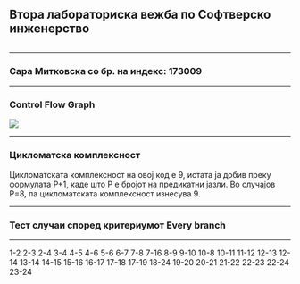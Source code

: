 <h2>Втора лабораториска вежба по Софтверско инженерство<h2>
<hr>
<h3> Сара Митковска со бр. на индекс: 173009</h3>
<hr>
    <h3>Control Flow Graph </h3>
<img src="https://github.com/smitkovska/SI_2023_lab2_173009/assets/56816739/0a472ce0-b6ac-4c36-ac3c-716ea814a546">
<hr>
<h3>Цикломатска комплексност</h3>
    <p>Цикломатската комплексност на овој код е 9, истата ја добив преку формулата P+1, каде што P е бројот на предикатни јазли. Во случајoв P=8, па цикломатската комплексност изнесува 9.</p>   
<hr>
    <h3>Тест случаи според критериумот Every branch</h3>
<hr>
   <p>1-2
      2-3
      2-4
      3-4
      4-5
      4-6
      5-6
      6-7
      7-8
      7-16
      8-9
      9-10
      10-8
      10-11
      11-12
      12-13
      12-14
      13-14
      14-15
      15-16
      16-17
      17-18
      17-19
      18-24
      19-20
      20-21
      21-22
      22-23
      22-24
      23-24
    </p>
       
   


